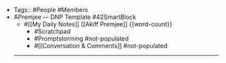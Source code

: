 - Tags:: #People #Members
- APremjee — DNP Template #42SmartBlock 
    - #[[My Daily Notes]] [[Akiff Premjee]] {{word-count}}
        - #Scratchpad
        - #Promptstorming #not-populated
        - #[[Conversation & Comments]] #not-populated
    - ---
